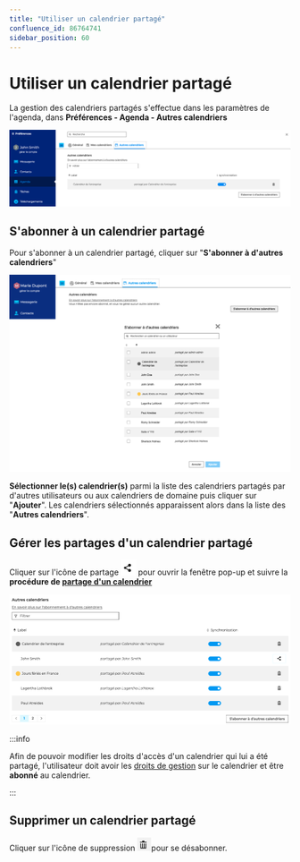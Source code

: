 ```yaml
---
title: "Utiliser un calendrier partagé"
confluence_id: 86764741
sidebar_position: 60
---
```

# Utiliser un calendrier partagé


La gestion des calendriers partagés s'effectue dans les paramètres de l'agenda, dans **Préférences - Agenda - Autres calendriers**

**![](../../attachments/86764741/86764744.png)**


## S'abonner à un calendrier partagé

Pour s'abonner à un calendrier partagé, cliquer sur "**S'abonner à d'autres calendriers**"

![](../../attachments/86764741/86764747.png)

**Sélectionner le(s) calendrier(s)** parmi la liste des calendriers partagés par d'autres utilisateurs ou aux calendriers de domaine puis cliquer sur "**Ajouter**". Les calendriers sélectionnés apparaissent alors dans la liste des "**Autres calendriers**".

## Gérer les partages d'un calendrier partagé

Cliquer sur l'icône de partage ![](../../attachments/86764741/86764746.png) pour ouvrir la fenêtre pop-up et suivre la **procédure de [partage d'un ca](/Guide_de_l_utilisateur/Les_contacts_4.7/Partager_un_carnet_d_adresses/)[lendrier](/Guide_de_l_utilisateur/L_agenda_4.7/Partager_un_calendrier/)**


![](../../attachments/86764741/86764745.png)


:::info

Afin de pouvoir modifier les droits d'accès d'un calendrier qui lui a été partagé, l'utilisateur doit avoir les [droits de gestion](/Guide_de_l_utilisateur/L_agenda_4.7/Partager_un_calendrier/) sur le calendrier et être **abonné** au calendrier.

:::


## Supprimer un calendrier partagé

Cliquer sur l'icône de suppression ![](../../attachments/86764741/86764743.png)pour se désabonner.


